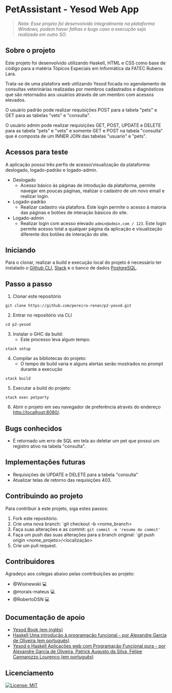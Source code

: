 # PetAssistant - Yesod Web App
> *Nota: Esse projeto foi desenvolvido integralmente na plataforma Windows, podem haver falhas e bugs caso a execução seja realizada em outro SO.*

## Sobre o projeto
Este projeto foi desenvolvido utilizando Haskell, HTML e CSS como base de código para a matéria Tópicos Especiais em Informática da FATEC Rubens Lara.

Trata-se de uma platafora web utilizando Yesod focada no agendamento de consultas veterinárias realizadas por membros cadastrados e diagnósticos que são retornados aos usuários através de um membro com acessos elevados.

O usuário padrão pode realizar requisições POST para a tabela "pets" e GET para as tabelas "vets" e "consulta".

O usuário admin pode realizar requisições GET, POST, UPDATE e DELETE para as tabela "pets" e "vets" e somente GET e POST na tabela "consulta" que é composta de um INNER JOIN das tabelas "usuario" e "pets".

## Acessos para teste
A aplicação possui três perfis de acesso/visualização da plataforma: deslogado, logado-padrão e logado-admin.
* Deslogado
	* Acesso básico às páginas de introdução da plataforma, permite navegar em poucas páginas, realizar o cadastro de um novo email e realizar login.
* Logado-padrão
	* Realizar cadastro via platafora. Este login permite o acesso à maioria das páginas e botões de interação básicos do site.
* Logado-admin
	* Realizar login com acesso elevado `admin@admin.com / 123`. Este login permite acesso total a qualquer página da aplicação e visualização diferente dos botões de interação do site.

## Iniciando
Para o clonar, realizar a build e execução local do projeto é necessário ter instalado o [Github CLI](https://github.com/cli/cli), [Stack](https://haskell-lang.org/get-started) e o banco de dados [PostgreSQL](https://www.postgresql.org/download/windows/).

## Passo a passo
1. Clonar este repositório
```
git clone https://github.com/pereira-renan/p2-yesod.git
```
2. Entrar no repositório via CLI
```
cd p2-yesod
```
3. Instalar o GHC da build:
	* Este processo leva algum tempo.
```
stack setup
```
4. Compilar as bibliotecas do projeto:
	* O tempo de build varia e alguns alertas serão mostrados no prompt durante a execução
```	
stack build
```
5. Executar a build do projeto:
```
stack exec petparty
```
6. Abrir o projeto em seu navegador de preferência através do endereço [http://localhost:8080/](http://localhost:8080/).
	
## Bugs conhecidos

* É retornado um erro de SQL em tela ao deletar um pet que possui um registro ativo na tabela "consulta".

## Implementações futuras

* Requisições de UPDATE e DELETE para a tabela "consulta"
* Atualizar telas de retorno das requisições 403.

## Contribuindo ao projeto

Para contribuir à este projeto, siga estes passos:

1. Fork este repositório.
2. Crie uma nova branch: `git checkout -b <nome_branch>
3. Faça suas alterações e as commit: `git commit -m 'resumo do commit'`
4. Faça um push das suas alterações para a branch original: `git push origin <nome_projeto>/<localização>
5. Crie um pull request.

## Contribuidores

Agradeço aos colegas abaixo pelas contribuições ao projeto:
* @Wisinewski :computer:
* @morais-mateus :computer:
* @RobertoDSN :computer:

## Documentação de apoio
* [Yesod Book (em inglês)](https://www.yesodweb.com/book)
* [Haskell Uma introdução à programação funcional - por Alexandre Garcia de Oliveira (em português)](https://www.casadocodigo.com.br/products/livro-haskell)
* [Yesod e Haskell Aplicações web com Programação Funcional pura - por Alexandre Garcia de Oliveira, Patrick Augusto da Silva, Felipe Cannarozzo Lourenço (em português)](https://www.casadocodigo.com.br/products/livro-yesod-haskell)

## Licenciamento

[![License: MIT](https://img.shields.io/badge/License-MIT-yellow.svg)](https://opensource.org/licenses/MIT)
